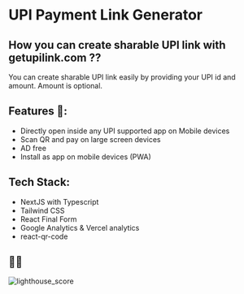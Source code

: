 # UPI Payment Link Generator

## How you can create sharable UPI link with getupilink.com ??
You can create sharable UPI link easily by providing your UPI id and amount. Amount is optional.

## Features 🚀:
- Directly open inside any UPI supported app on Mobile devices
- Scan QR and pay on large screen devices
- AD free
- Install as app on mobile devices (PWA)

## Tech Stack: 
- NextJS with Typescript
- Tailwind CSS
- React Final Form
- Google Analytics & Vercel analytics
- react-qr-code

## 🤩🤩
![lighthouse_score](https://raw.githubusercontent.com/indahud/getupilink/main/public/static/lighthouse.png)